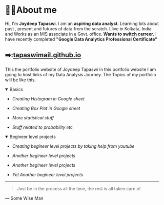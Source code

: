 # :office_worker:About me 
Hi, I'm **Joydeep Tapaswi**. I am an **aspiring data analyst**. Learning lots about past , present and futures of data from the scratch. I,live in Kolkata, India and Works as an MIS associate in a Govt. office. 
**Wants to switch carreer.** I have recently completed **"Google Data Analytics Professional Certificate"**

## ➡️:[tapaswimail.github.io](https://tapaswimail.github.io)
This the portfolio website of Joydeep Tapaswi
In this portfolio website I am going to host links of my Data Analysis Journey.
The Topics of my portfolio will be like this.
<details open>
<summary>Basics</summary>
  
  * _Creating Histogram in Google sheet_
  
  * _Creating Box Plot in Google sheet_
  
  * _More statistical stuff_
  
  * _Stuff related to probability etc_
  
</details>

<details open>
<summary>Begineer level projects</summary>
  
  * _Creating begineer level projects by taking help from youtube_
  
  * _Another begineer level projects_
  
  * _Another begineer level projects_
  
  * _Yet Another begineer level projects_
  
</details>

---
> Just be in the process all the time, the rest is all taken care of.

— Some Wise Man

<!--
Just table in markdown
| Rank | Languages |
|-----:|-----------|
|     1| Javascript|
|     2| Python    |
|     3| SQL       |
-->
